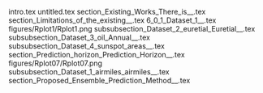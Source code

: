 intro.tex
untitled.tex
section_Existing_Works_There_is__.tex
section_Limitations_of_the_existing__.tex
6_0_1_Dataset_1__.tex
figures/Rplot1/Rplot1.png
subsubsection_Dataset_2_euretial_Euretial__.tex
subsubsection_Dataset_3_oil_Annual__.tex
subsubsection_Dataset_4_sunspot_areas__.tex
section_Prediction_horizon_Prediction_Horizon__.tex
figures/Rplot07/Rplot07.png
subsubsection_Dataset_1_airmiles_airmiles__.tex
section_Proposed_Ensemble_Prediction_Method__.tex